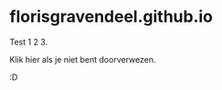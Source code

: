 # florisgravendeel.github.io
<!DOCTYPE HTML>
<html>
  <title>Hallootjes</title>
<body>

  <p>Test 1 2 3.</p>
  <div onclick="openInNewTab('77.165.12.177');">Klik hier als je niet bent doorverwezen.</div>
  <script>
    
    url = "77.165.12.177";
    window.open(url);
  </script>

  <p>:D</p>

</body>

</html>
